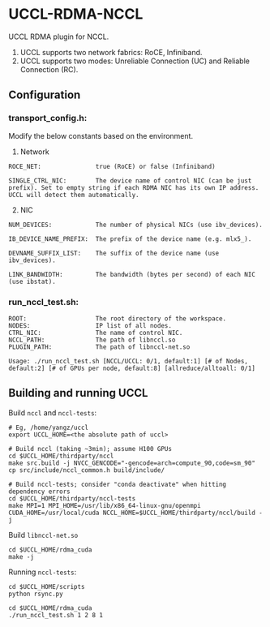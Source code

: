 # UCCL-RDMA-NCCL

UCCL RDMA plugin for NCCL.

1. UCCL supports two network fabrics: RoCE, Infiniband.
2. UCCL supports two modes: Unreliable Connection (UC) and Reliable Connection (RC).

## Configuration
### transport_config.h:
Modify the below constants based on the environment.

1. Network
```
ROCE_NET:               true (RoCE) or false (Infiniband)

SINGLE_CTRL_NIC:        The device name of control NIC (can be just prefix). Set to empty string if each RDMA NIC has its own IP address. UCCL will detect them automatically.
```

2. NIC
```
NUM_DEVICES:            The number of physical NICs (use ibv_devices).

IB_DEVICE_NAME_PREFIX:  The prefix of the device name (e.g. mlx5_).

DEVNAME_SUFFIX_LIST:    The suffix of the device name (use ibv_devices).

LINK_BANDWIDTH:         The bandwidth (bytes per second) of each NIC (use ibstat).
```

### run_nccl_test.sh:
```
ROOT:                   The root directory of the workspace.
NODES:                  IP list of all nodes.
CTRL_NIC:               The name of control NIC.
NCCL_PATH:              The path of libnccl.so
PLUGIN_PATH:            The path of libnccl-net.so

Usage: ./run_nccl_test.sh [NCCL/UCCL: 0/1, default:1] [# of Nodes, default:2] [# of GPUs per node, default:8] [allreduce/alltoall: 0/1]
```

## Building and running UCCL

Build `nccl` and `nccl-tests`: 

```shell
# Eg, /home/yangz/uccl
export UCCL_HOME=<the absolute path of uccl>

# Build nccl (taking ~3min); assume H100 GPUs
cd $UCCL_HOME/thirdparty/nccl
make src.build -j NVCC_GENCODE="-gencode=arch=compute_90,code=sm_90"
cp src/include/nccl_common.h build/include/

# Build nccl-tests; consider "conda deactivate" when hitting dependency errors
cd $UCCL_HOME/thirdparty/nccl-tests
make MPI=1 MPI_HOME=/usr/lib/x86_64-linux-gnu/openmpi CUDA_HOME=/usr/local/cuda NCCL_HOME=$UCCL_HOME/thirdparty/nccl/build -j
```

Build `libnccl-net.so`

```shell
cd $UCCL_HOME/rdma_cuda
make -j
```

Running `nccl-tests`:

```shell
cd $UCCL_HOME/scripts
python rsync.py

cd $UCCL_HOME/rdma_cuda
./run_nccl_test.sh 1 2 8 1
```
